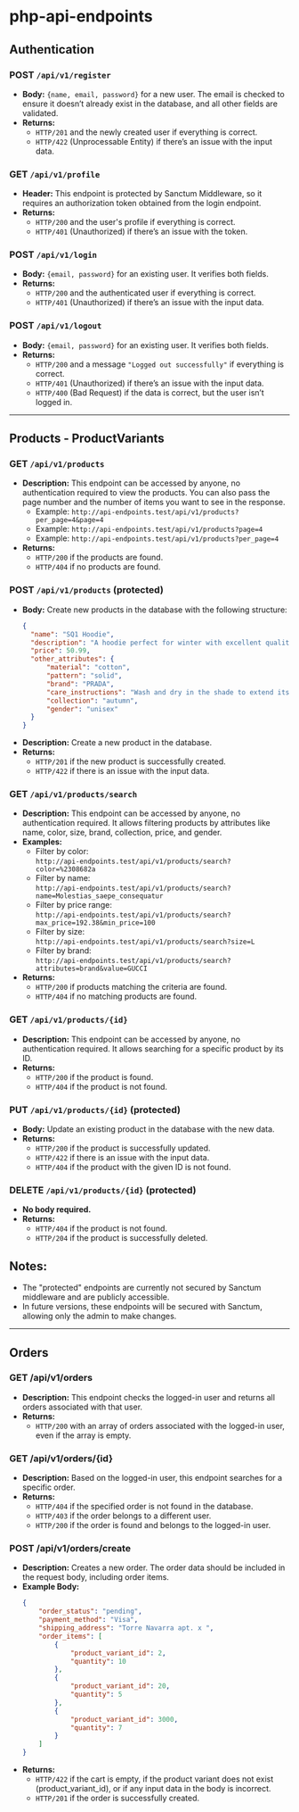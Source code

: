 # php-api-endpoints


## Authentication

### POST `/api/v1/register`
- **Body:** `{name, email, password}` for a new user. The email is checked to ensure it doesn’t already exist in the database, and all other fields are validated.
- **Returns:**
  - `HTTP/201` and the newly created user if everything is correct.
  - `HTTP/422` (Unprocessable Entity) if there’s an issue with the input data.

### GET `/api/v1/profile`
- **Header:** This endpoint is protected by Sanctum Middleware, so it requires an authorization token obtained from the login endpoint.
- **Returns:**
  - `HTTP/200` and the user's profile if everything is correct.
  - `HTTP/401` (Unauthorized) if there’s an issue with the token.

### POST `/api/v1/login`
- **Body:** `{email, password}` for an existing user. It verifies both fields.
- **Returns:**
  - `HTTP/200` and the authenticated user if everything is correct.
  - `HTTP/401` (Unauthorized) if there’s an issue with the input data.

### POST `/api/v1/logout`
- **Body:** `{email, password}` for an existing user. It verifies both fields.
- **Returns:**
  - `HTTP/200` and a message `"Logged out successfully"` if everything is correct.
  - `HTTP/401` (Unauthorized) if there’s an issue with the input data.
  - `HTTP/400` (Bad Request) if the data is correct, but the user isn’t logged in.

---

## Products - ProductVariants

### GET `/api/v1/products`
- **Description:** This endpoint can be accessed by anyone, no authentication required to view the products. You can also pass the page number and the number of items you want to see in the response.
  - Example: `http://api-endpoints.test/api/v1/products?per_page=4&page=4`
  - Example: `http://api-endpoints.test/api/v1/products?page=4`
  - Example: `http://api-endpoints.test/api/v1/products?per_page=4`
- **Returns:**
  - `HTTP/200` if the products are found.
  - `HTTP/404` if no products are found.

### POST `/api/v1/products` (protected)
- **Body:** Create new products in the database with the following structure:
  ```json
  {
    "name": "SQ1 Hoodie",
    "description": "A hoodie perfect for winter with excellent quality at a good price.",
    "price": 50.99,
    "other_attributes": {
        "material": "cotton",
        "pattern": "solid",
        "brand": "PRADA",
        "care_instructions": "Wash and dry in the shade to extend its durability.",
        "collection": "autumn",
        "gender": "unisex"
    }
  }

- **Description:** Create a new product in the database.
- **Returns:**
  - `HTTP/201` if the new product is successfully created.
  - `HTTP/422` if there is an issue with the input data.

### GET `/api/v1/products/search`
- **Description:** This endpoint can be accessed by anyone, no authentication required. It allows filtering products by attributes like name, color, size, brand, collection, price, and gender.
- **Examples:**
  - Filter by color:  
    `http://api-endpoints.test/api/v1/products/search?color=%2308682a`
  - Filter by name:  
    `http://api-endpoints.test/api/v1/products/search?name=Molestias_saepe_consequatur`
  - Filter by price range:  
    `http://api-endpoints.test/api/v1/products/search?max_price=192.38&min_price=100`
  - Filter by size:  
    `http://api-endpoints.test/api/v1/products/search?size=L`
  - Filter by brand:  
    `http://api-endpoints.test/api/v1/products/search?attributes=brand&value=GUCCI`
- **Returns:**
  - `HTTP/200` if products matching the criteria are found.
  - `HTTP/404` if no matching products are found.

### GET `/api/v1/products/{id}`
- **Description:** This endpoint can be accessed by anyone, no authentication required. It allows searching for a specific product by its ID.
- **Returns:**
  - `HTTP/200` if the product is found.
  - `HTTP/404` if the product is not found.

### PUT `/api/v1/products/{id}` (protected)
- **Body:** Update an existing product in the database with the new data.
- **Returns:**
  - `HTTP/200` if the product is successfully updated.
  - `HTTP/422` if there is an issue with the input data.
  - `HTTP/404` if the product with the given ID is not found.

### DELETE `/api/v1/products/{id}` (protected)
- **No body required.**
- **Returns:**
  - `HTTP/404` if the product is not found.
  - `HTTP/204` if the product is successfully deleted.

## Notes:
- The "protected" endpoints are currently not secured by Sanctum middleware and are publicly accessible.
- In future versions, these endpoints will be secured with Sanctum, allowing only the admin to make changes.

---

## Orders

### GET /api/v1/orders
- **Description:** This endpoint checks the logged-in user and returns all orders associated with that user.
- **Returns:**
  - `HTTP/200` with an array of orders associated with the logged-in user, even if the array is empty.

### GET /api/v1/orders/{id}
- **Description:** Based on the logged-in user, this endpoint searches for a specific order.
- **Returns:**
  - `HTTP/404` if the specified order is not found in the database.
  - `HTTP/403` if the order belongs to a different user.
  - `HTTP/200` if the order is found and belongs to the logged-in user.

### POST /api/v1/orders/create
- **Description:** Creates a new order. The order data should be included in the request body, including order items.
- **Example Body:**
  ```json
  {
      "order_status": "pending",
      "payment_method": "Visa",
      "shipping_address": "Torre Navarra apt. x ",
      "order_items": [
          {
              "product_variant_id": 2,
              "quantity": 10
          },
          {
              "product_variant_id": 20,
              "quantity": 5
          },
          {
              "product_variant_id": 3000,
              "quantity": 7
          }
      ]
  }
- **Returns:**
  - `HTTP/422` if the cart is empty, if the product variant does not exist (product_variant_id), or if any input data in the body is incorrect.
  - `HTTP/201` if the order is successfully created.

